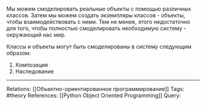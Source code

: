 Мы можем смоделировать реальные объекты с помощью различных классов. Затем мы можем создать экземпляры классов - объекты, чтобы взаимодействовать с ними. Тем не менее, этого недостаточно для того, чтобы полностью смоделировать необходимую систему - окружающий нас мир. 

Классы и объекты могут быть смоделированы в систему следующим образом:
1. Композиция
2. Наследование

___
Relations: [[Объектно-ориентированное программирование]] 
Tags: #theory 
References: [[Python Object Oriented Programming]] 
Query: 